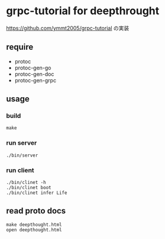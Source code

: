 # grpc-tutorial for deepthrought
https://github.com/ymmt2005/grpc-tutorial の実装

## require
- protoc
- protoc-gen-go
- protoc-gen-doc
- protoc-gen-grpc

## usage
### build
```shell
make
```

### run server
```shell
./bin/server
```

### run client
```shell
./bin/clinet -h
./bin/clinet boot
./bin/clinet infer Life
```

## read proto docs
```shell
make deepthought.html
open deepthought.html
```
